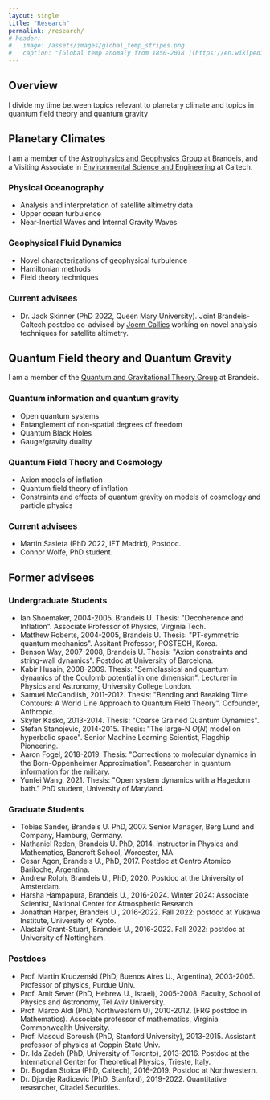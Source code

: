 ```yaml
---
layout: single
title: "Research"
permalink: /research/
# header:
#   image: /assets/images/global_temp_stripes.png
#   caption: "[Global temp anomaly from 1850-2018.](https://en.wikipedia.org/wiki/Warming_stripes)"
---
```


## Overview

I divide my time between topics relevant to planetary climate and topics in quantum field theory and quantum gravity

## Planetary Climates

I am a member of the [Astrophysics and Geophysics Group](https://www.brandeis.edu/physics/research/astrophysics.html) at Brandeis, and a Visiting Associate in [Environmental Science and Engineering](https://ese.caltech.edu/) at Caltech.


### Physical Oceanography

- Analysis and interpretation of satellite altimetry data
- Upper ocean turbulence
- Near-Inertial Waves and Internal Gravity Waves

### Geophysical Fluid Dynamics

- Novel characterizations of geophysical turbulence
- Hamiltonian methods
- Field theory techniques

### Current advisees

- Dr. Jack Skinner (PhD 2022, Queen Mary University). Joint Brandeis-Caltech postdoc co-advised by [Joern Callies](https://jcallies.com/) working on novel analysis techniques for satellite altimetry.


## Quantum Field theory and Quantum Gravity

I am a member of the [Quantum and Gravitational Theory Group](https://www.brandeis.edu/physics/hegt/) at Brandeis.

### Quantum information and quantum gravity

- Open quantum systems
- Entanglement of non-spatial degrees of freedom
- Quantum Black Holes
- Gauge/gravity duality

### Quantum Field Theory and Cosmology

- Axion models of inflation
- Quantum field theory of inflation
- Constraints and effects of quantum gravity on models of cosmology and particle physics


### Current advisees

- Martin Sasieta (PhD 2022, IFT Madrid), Postdoc.
- Connor Wolfe, PhD student.

## Former advisees 


### Undergraduate Students

- Ian Shoemaker, 2004-2005, Brandeis U. Thesis: "Decoherence and Inflation".
Associate Professor of Physics, Virginia Tech.
- Matthew Roberts, 2004-2005, Brandeis U.  Thesis: "PT-symmetric quantum mechanics". Assitant Professor, POSTECH, Korea.
- Benson Way, 2007-2008, Brandeis U. Thesis: "Axion constraints and
string-wall dynamics". Postdoc at University of Barcelona.
- Kabir Husain, 2008-2009.  Thesis: "Semiclassical and quantum dynamics of the Coulomb
potential in one dimension". Lecturer in Physics and Astronomy, University College London.
- Samuel McCandlish, 2011-2012. Thesis: "Bending and Breaking Time Contours: A World Line Approach to Quantum Field Theory".  Cofounder, Anthropic.
- Skyler Kasko, 2013-2014. Thesis: "Coarse Grained Quantum Dynamics".
- Stefan Stanojevic, 2014-2015. Thesis: "The large-N $O(N)$ model on hyperbolic space". Senior Machine Learning Scientist, Flagship Pioneering.
- Aaron Fogel, 2018-2019. Thesis: "Corrections to molecular dynamics in the Born-Oppenheimer Approximation". Researcher in quantum information for the military.
- Yunfei Wang, 2021. Thesis: "Open system dynamics with a Hagedorn bath." PhD student, University of Maryland.

### Graduate Students

- Tobias Sander, Brandeis U. PhD, 2007. Senior Manager, Berg Lund and Company, Hamburg, Germany.
- Nathaniel Reden, Brandeis U.  PhD, 2014. Instructor in Physics and Mathematics, Bancroft School, Worcester, MA.
- Cesar Agon, Brandeis U., PhD, 2017. Postdoc at Centro Atomico Bariloche, Argentina.
- Andrew Rolph, Brandeis U., PhD, 2020. Postdoc at the University of Amsterdam.
- Harsha Hampapura, Brandeis U., 2016-2024. Winter 2024: Associate Scientist, National Center for Atmospheric Research. 
- Jonathan Harper, Brandeis U., 2016-2022. Fall 2022: postdoc at Yukawa Institute, University of Kyoto.
- Alastair Grant-Stuart, Brandeis U., 2016-2022. Fall 2022: postdoc at University of Nottingham.

### Postdocs

- Prof. Martin Kruczenski (PhD, Buenos Aires U., Argentina), 
2003-2005.  Professor of physics, Purdue Univ.
- Prof. Amit Sever (PhD, Hebrew U., Israel), 2005-2008. Faculty, School of Physics and Astronomy, Tel Aviv University.
- Prof. Marco Aldi (PhD, Northwestern U), 2010-2012. (FRG postdoc in Mathematics). Associate professor of mathematics, Virginia Commonwealth University.
- Prof. Masoud Soroush (PhD, Stanford University), 2013-2015. Assistant professor of physics at Coppin State Univ.
- Dr. Ida Zadeh (PhD, University of Toronto), 2013-2016. Postdoc at the International Center for Theoretical Physics, Trieste, Italy. 
- Dr. Bogdan Stoica (PhD, Caltech), 2016-2019. Postdoc at Northwestern.
- Dr. Djordje Radicevic (PhD, Stanford), 2019-2022. Quantitative researcher, Citadel Securities.
